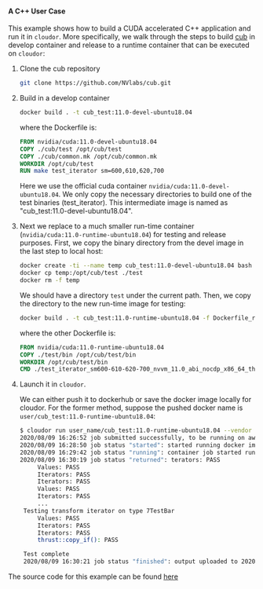 #### A C++ User Case

This example shows how to build a CUDA accelerated C++ application and run it in `cloudor`.
More specifically, we walk through the steps to build [cub](https://github.com/nvlabs/cub) in develop container and release to a runtime container that can be executed on `cloudor`:

1. Clone the cub repository
   ```bash
   git clone https://github.com/NVlabs/cub.git
   ```
2. Build in a develop container
   ```bash
   docker build . -t cub_test:11.0-devel-ubuntu18.04
   ```
   where the Dockerfile is:
   ```Dockerfile
   FROM nvidia/cuda:11.0-devel-ubuntu18.04
   COPY ./cub/test /opt/cub/test
   COPY ./cub/common.mk /opt/cub/common.mk
   WORKDIR /opt/cub/test
   RUN make test_iterator sm=600,610,620,700
   ```
   Here we use the official cuda container `nvidia/cuda:11.0-devel-ubuntu18.04`. We only copy the necessary directories to build one of the test binaries (test\_iterator). This intermediate image is named as "cub\_test:11.0-devel-ubuntu18.04".
3. Next we replace to a much smaller run-time container (`nvidia/cuda:11.0-runtime-ubuntu18.04`) for testing and release purposes.
   First, we copy the binary directory from the devel image in the last step to local host:
   ```bash
   docker create -ti --name temp cub_test:11.0-devel-ubuntu18.04 bash
   docker cp temp:/opt/cub/test ./test
   docker rm -f temp
   ```
   We should have a directory `test` under the current path.
   Then, we copy the directory to the new run-time image for testing:
   ```bash
   docker build . -t cub_test:11.0-runtime-ubuntu18.04 -f Dockerfile_runtime
   ```
   where the other Dockerfile is:
   ```Dockerfile
   FROM nvidia/cuda:11.0-runtime-ubuntu18.04
   COPY ./test/bin /opt/cub/test/bin
   WORKDIR /opt/cub/test/bin
   CMD ./test_iterator_sm600-610-620-700_nvvm_11.0_abi_nocdp_x86_64_thorough
   ```
4. Launch it in `cloudor`.

   We can either push it to dockerhub or save the docker image locally for cloudor. For the former method, suppose the pushed docker name is `user/cub_test:11.0-runtime-ubuntu18.04`:
   ```bash
   $ cloudor run user_name/cub_test:11.0-runtime-ubuntu18.04 --vendor aws --region us-west-2 --instance-type p3.2xlarge
   2020/08/09 16:26:52 job submitted successfully, to be running on aws/us-west-2/p3.2xlarge
   2020/08/09 16:28:50 job status "started": started running docker image user_name/cub_test:11.0-runtime-ubuntu18.04
   2020/08/09 16:29:42 job status "running": container job started running, image: user_name/cub_test:11.0-runtime-ubuntu18.04
   2020/08/09 16:30:19 job status "returned": terators: PASS
        Values: PASS
        Iterators: PASS
        Iterators: PASS
        Values: PASS
        Iterators: PASS
		...
	Testing transform iterator on type 7TestBar
        Values: PASS
        Iterators: PASS
        Iterators: PASS
        thrust::copy_if(): PASS

	Test complete
	2020/08/09 16:30:21 job status "finished": output uploaded to 2020-08-09/XXXX/20200809-1fsRS8sI6pAoe5fP807xwh9APFF/output.zip succeeded
   ```
   

The source code for this example can be found [here](TODO)

